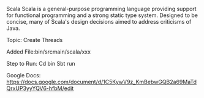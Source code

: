 Scala
Scala is a general-purpose programming language providing support for functional programming and a strong static type system. Designed to be concise, many of Scala's design decisions aimed to address criticisms of Java.

Topic: Create Threads

Added File:bin/srcmain/scala/xxx

Step to Run: 
Cd bin
Sbt
run


Google Docs:
https://docs.google.com/document/d/1C5KywV9z_KmBebwGQB2a69MaTdQrxUP3yyYQV6-hfbM/edit